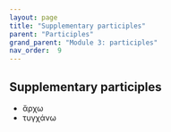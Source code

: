 ```yaml
---
layout: page
title: "Supplementary participles"
parent: "Participles"
grand_parent: "Module 3: participles"
nav_order:  9
---
```



## Supplementary participles

- ἄρχω
- τυγχάνω

